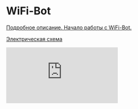 # WiFi-Bot #

[Подробное описание. Начало работы с WiFi-Bot.](https://skysparky.github.io/wifiCar-IoT/)

[Электрическая схема](https://bitbucket.org/lartiot/wifi-bot-code/downloads/wifi-car-schematic.pdf)

![Внешний вид платы и назначение разъемов, индикаторов и перемычек](https://github.com/SkySparky/skysparky.github.io/blob/master/wifi-car-schematic.pdf)

